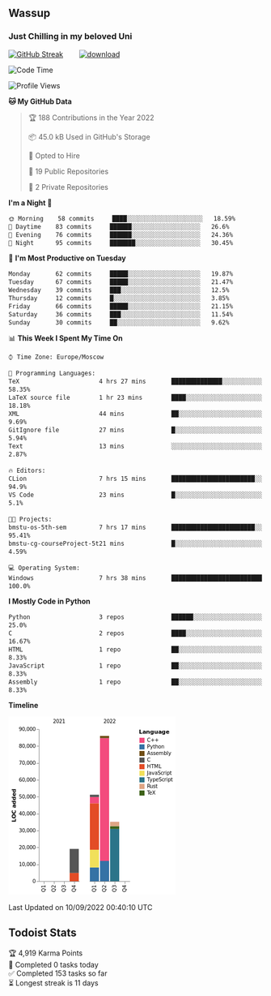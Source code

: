 ## Wassup 
### Just Chilling in my beloved Uni 

<!--
-->

[![GitHub Streak](http://github-readme-streak-stats.herokuapp.com?user=archeoss&theme=shades-of-purple&hide_border=true&date_format=j%20M%5B%20Y%5D)](https://git.io/streak-stats)&nbsp;&nbsp;&nbsp;&nbsp;&nbsp;&nbsp;&nbsp;&nbsp;[![download](https://user-images.githubusercontent.com/68448737/147796309-d8b65b1d-4dde-40d9-b03a-2b42aaa6cd43.jpeg)
](http://bmstu.ru/)

<!--START_SECTION:waka-->
![Code Time](http://img.shields.io/badge/Code%20Time-518%20hrs%2041%20mins-blue)

![Profile Views](http://img.shields.io/badge/Profile%20Views-1-blue)

**🐱 My GitHub Data** 

> 🏆 188 Contributions in the Year 2022
 > 
> 📦 45.0 kB Used in GitHub's Storage 
 > 
> 💼 Opted to Hire
 > 
> 📜 19 Public Repositories 
 > 
> 🔑 2 Private Repositories  
 > 
**I'm a Night 🦉** 

```text
🌞 Morning    58 commits     ████░░░░░░░░░░░░░░░░░░░░░   18.59% 
🌆 Daytime    83 commits     ██████░░░░░░░░░░░░░░░░░░░   26.6% 
🌃 Evening    76 commits     ██████░░░░░░░░░░░░░░░░░░░   24.36% 
🌙 Night      95 commits     ███████░░░░░░░░░░░░░░░░░░   30.45%

```
📅 **I'm Most Productive on Tuesday** 

```text
Monday       62 commits     █████░░░░░░░░░░░░░░░░░░░░   19.87% 
Tuesday      67 commits     █████░░░░░░░░░░░░░░░░░░░░   21.47% 
Wednesday    39 commits     ███░░░░░░░░░░░░░░░░░░░░░░   12.5% 
Thursday     12 commits     █░░░░░░░░░░░░░░░░░░░░░░░░   3.85% 
Friday       66 commits     █████░░░░░░░░░░░░░░░░░░░░   21.15% 
Saturday     36 commits     ███░░░░░░░░░░░░░░░░░░░░░░   11.54% 
Sunday       30 commits     ██░░░░░░░░░░░░░░░░░░░░░░░   9.62%

```


📊 **This Week I Spent My Time On** 

```text
⌚︎ Time Zone: Europe/Moscow

💬 Programming Languages: 
TeX                      4 hrs 27 mins       ██████████████░░░░░░░░░░░   58.35% 
LaTeX source file        1 hr 23 mins        ████░░░░░░░░░░░░░░░░░░░░░   18.18% 
XML                      44 mins             ██░░░░░░░░░░░░░░░░░░░░░░░   9.69% 
GitIgnore file           27 mins             █░░░░░░░░░░░░░░░░░░░░░░░░   5.94% 
Text                     13 mins             ░░░░░░░░░░░░░░░░░░░░░░░░░   2.87%

🔥 Editors: 
CLion                    7 hrs 15 mins       ███████████████████████░░   94.9% 
VS Code                  23 mins             █░░░░░░░░░░░░░░░░░░░░░░░░   5.1%

🐱‍💻 Projects: 
bmstu-os-5th-sem         7 hrs 17 mins       ███████████████████████░░   95.41% 
bmstu-cg-courseProject-5t21 mins             █░░░░░░░░░░░░░░░░░░░░░░░░   4.59%

💻 Operating System: 
Windows                  7 hrs 38 mins       █████████████████████████   100.0%

```

**I Mostly Code in Python** 

```text
Python                   3 repos             ██████░░░░░░░░░░░░░░░░░░░   25.0% 
C                        2 repos             ████░░░░░░░░░░░░░░░░░░░░░   16.67% 
HTML                     1 repo              ██░░░░░░░░░░░░░░░░░░░░░░░   8.33% 
JavaScript               1 repo              ██░░░░░░░░░░░░░░░░░░░░░░░   8.33% 
Assembly                 1 repo              ██░░░░░░░░░░░░░░░░░░░░░░░   8.33%

```


**Timeline**

![Chart not found](https://raw.githubusercontent.com/archeoss/archeoss/master/charts/bar_graph.png) 


 Last Updated on 10/09/2022 00:40:10 UTC
<!--END_SECTION:waka-->

## Todoist Stats

<!-- TODO-IST:START -->
🏆  4,919 Karma Points           
🌸  Completed 0 tasks today           
✅  Completed 153 tasks so far           
⏳  Longest streak is 11 days
<!-- TODO-IST:END -->

